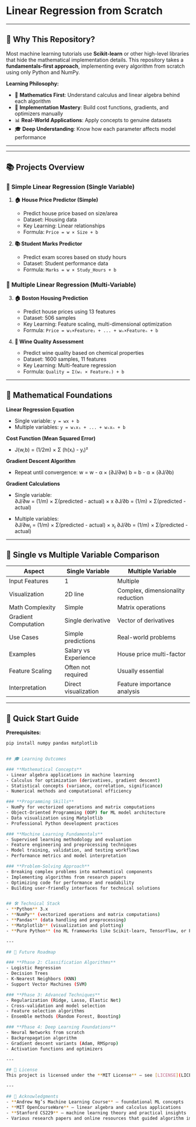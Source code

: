 # Linear Regression from Scratch

---

## 🎯 Why This Repository?

Most machine learning tutorials use **Scikit-learn** or other high-level libraries that hide the mathematical implementation details. This repository takes a **fundamentals-first approach**, implementing every algorithm from scratch using only Python and NumPy.

**Learning Philosophy:**
- 🧮 **Mathematics First**: Understand calculus and linear algebra behind each algorithm
- 🔧 **Implementation Mastery**: Build cost functions, gradients, and optimizers manually  
- 📊 **Real-World Applications**: Apply concepts to genuine datasets
- 🎓 **Deep Understanding**: Know how each parameter affects model performance

---


---

## 📚 Projects Overview

### 🔹 Simple Linear Regression (Single Variable)


1. **🏠 House Price Predictor (Simple)**  
   - Predict house price based on size/area  
   - Dataset: Housing data  
   - Key Learning: Linear relationships  
   - Formula: `Price = w × Size + b`  

2. **📚 Student Marks Predictor**  
   - Predict exam scores based on study hours  
   - Dataset: Student performance data  
   - Formula: `Marks = w × Study_Hours + b`  

### 🔸 Multiple Linear Regression (Multi-Variable)

3. **🏠 Boston Housing Prediction**  
   - Predict house prices using 13 features  
   - Dataset: 506 samples  
   - Key Learning: Feature scaling, multi-dimensional optimization  
   - Formula: `Price = w₁×Feature₁ + ... + wₙ×Featureₙ + b`  

4. **🍷 Wine Quality Assessment**  
   - Predict wine quality based on chemical properties  
   - Dataset: 1600 samples, 11 features  
   - Key Learning: Multi-feature regression  
   - Formula: `Quality = Σ(wᵢ × Featureᵢ) + b`  


---

## 🧮 Mathematical Foundations

**Linear Regression Equation**  
- Single variable: `y = wx + b`  
- Multiple variables: `y = w₁x₁ + ... + wₙxₙ + b`  

**Cost Function (Mean Squared Error)**  
- J(w,b) = (1/2m) × Σ (h(xᵢ) - yᵢ)²

  
**Gradient Descent Algorithm**  
- Repeat until convergence:
w = w - α × (∂J/∂w)
b = b - α × (∂J/∂b)


**Gradient Calculations**  
- Single variable:  
∂J/∂w = (1/m) × Σ(predicted - actual) × x
∂J/∂b = (1/m) × Σ(predicted - actual)

- Multiple variables:  
∂J/∂wⱼ = (1/m) × Σ(predicted - actual) × xⱼ
∂J/∂b = (1/m) × Σ(predicted - actual)



---

## 🔄 Single vs Multiple Variable Comparison

| Aspect | Single Variable | Multiple Variable |
|--------|----------------|-----------------|
| Input Features | 1 | Multiple |
| Visualization | 2D line | Complex, dimensionality reduction |
| Math Complexity | Simple | Matrix operations |
| Gradient Computation | Single derivative | Vector of derivatives |
| Use Cases | Simple predictions | Real-world problems |
| Examples | Salary vs Experience | House price multi-factor |
| Feature Scaling | Often not required | Usually essential |
| Interpretation | Direct visualization | Feature importance analysis |

---

## 🚀 Quick Start Guide

**Prerequisites:**  
```bash
pip install numpy pandas matplotlib


## 🎓 Learning Outcomes

### **Mathematical Concepts**
- Linear algebra applications in machine learning  
- Calculus for optimization (derivatives, gradient descent)  
- Statistical concepts (variance, correlation, significance)  
- Numerical methods and computational efficiency  

### **Programming Skills**
- NumPy for vectorized operations and matrix computations  
- Object-Oriented Programming (OOP) for ML model architecture  
- Data visualization using Matplotlib  
- Professional Python development practices  

### **Machine Learning Fundamentals**
- Supervised learning methodology and evaluation  
- Feature engineering and preprocessing techniques  
- Model training, validation, and testing workflows  
- Performance metrics and model interpretation  

### **Problem-Solving Approach**
- Breaking complex problems into mathematical components  
- Implementing algorithms from research papers  
- Optimizing code for performance and readability  
- Building user-friendly interfaces for technical solutions  


## 🛠️ Technical Stack
- **Python** 3.x  
- **NumPy** (vectorized operations and matrix computations)  
- **Pandas** (data handling and preprocessing)  
- **Matplotlib** (visualization and plotting)  
- **Pure Python** (no ML frameworks like Scikit-learn, TensorFlow, or PyTorch)  

---

## 🎯 Future Roadmap

### **Phase 2: Classification Algorithms**
- Logistic Regression  
- Decision Trees  
- K-Nearest Neighbors (KNN)  
- Support Vector Machines (SVM)  

### **Phase 3: Advanced Techniques**
- Regularization (Ridge, Lasso, Elastic Net)  
- Cross-validation and model selection  
- Feature selection algorithms  
- Ensemble methods (Random Forest, Boosting)  

### **Phase 4: Deep Learning Foundations**
- Neural Networks from scratch  
- Backpropagation algorithm  
- Gradient descent variants (Adam, RMSprop)  
- Activation functions and optimizers  

---

## 📄 License
This project is licensed under the **MIT License** — see [LICENSE](LICENSE) for details.  

---

## 🙏 Acknowledgments
- **Andrew Ng’s Machine Learning Course** — foundational ML concepts  
- **MIT OpenCourseWare** — linear algebra and calculus applications  
- **Stanford CS229** — machine learning theory and practical insights  
- Various research papers and online resources that guided algorithm implementation



